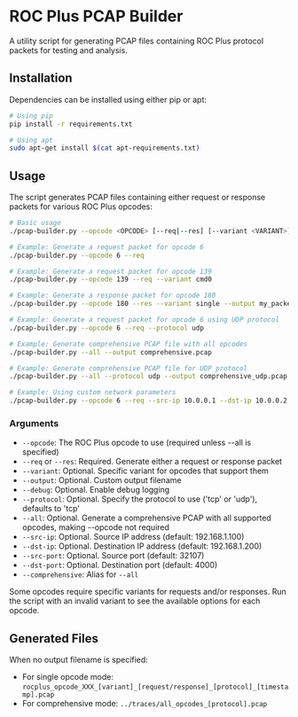 # ROC Plus PCAP Builder

A utility script for generating PCAP files containing ROC Plus protocol packets for testing and analysis.

## Installation

Dependencies can be installed using either pip or apt:

```bash
# Using pip
pip install -r requirements.txt

# Using apt
sudo apt-get install $(cat apt-requirements.txt)
```

## Usage

The script generates PCAP files containing either request or response packets for various ROC Plus opcodes:

```bash
# Basic usage
./pcap-builder.py --opcode <OPCODE> [--req|--res] [--variant <VARIANT>] [--output <OUTPUT_FILE>] [--protocol <PROTOCOL>]

# Example: Generate a request packet for opcode 6
./pcap-builder.py --opcode 6 --req

# Example: Generate a request packet for opcode 139
./pcap-builder.py --opcode 139 --req --variant cmd0

# Example: Generate a response packet for opcode 180
./pcap-builder.py --opcode 180 --res --variant single --output my_packet.pcap

# Example: Generate a request packet for opcode 6 using UDP protocol
./pcap-builder.py --opcode 6 --req --protocol udp

# Example: Generate comprehensive PCAP file with all opcodes
./pcap-builder.py --all --output comprehensive.pcap

# Example: Generate comprehensive PCAP file for UDP protocol
./pcap-builder.py --all --protocol udp --output comprehensive_udp.pcap

# Example: Using custom network parameters
./pcap-builder.py --opcode 6 --req --src-ip 10.0.0.1 --dst-ip 10.0.0.2 --src-port 12345 --dst-port 5000
```

### Arguments

- `--opcode`: The ROC Plus opcode to use (required unless --all is specified)
- `--req` or `--res`: Required. Generate either a request or response packet
- `--variant`: Optional. Specific variant for opcodes that support them
- `--output`: Optional. Custom output filename
- `--debug`: Optional. Enable debug logging
- `--protocol`: Optional. Specify the protocol to use ('tcp' or 'udp'), defaults to 'tcp'
- `--all`: Optional. Generate a comprehensive PCAP with all supported opcodes, making --opcode not required
- `--src-ip`: Optional. Source IP address (default: 192.168.1.100)
- `--dst-ip`: Optional. Destination IP address (default: 192.168.1.200)
- `--src-port`: Optional. Source port (default: 32107)
- `--dst-port`: Optional. Destination port (default: 4000)
- `--comprehensive`: Alias for `--all`

Some opcodes require specific variants for requests and/or responses. Run the script with an invalid variant to see the available options for each opcode.

## Generated Files

When no output filename is specified:
- For single opcode mode: `rocplus_opcode_XXX_[variant]_[request/response]_[protocol]_[timestamp].pcap`
- For comprehensive mode: `../traces/all_opcodes_[protocol].pcap`
